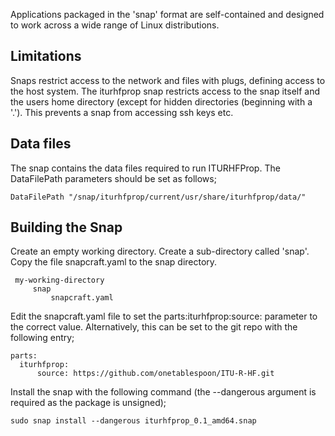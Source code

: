 Applications packaged in the 'snap' format are self-contained and designed to work across a wide range of Linux distributions.

## Limitations
Snaps restrict access to the network and files with plugs, defining access to the host system.  The iturhfprop snap
restricts access to the snap itself and the users home directory (except for hidden directories (beginning with a '.').  This
prevents a snap from accessing ssh keys etc.

## Data files
The snap contains the data files required to run ITURHFProp.  The DataFilePath parameters should be set as follows;

    DataFilePath "/snap/iturhfprop/current/usr/share/iturhfprop/data/"

## Building the Snap
 Create an empty working directory.
 Create a sub-directory called 'snap'.
 Copy the file snapcraft.yaml to the snap directory.

     my-working-directory
         snap
             snapcraft.yaml

Edit the snapcraft.yaml file to set the parts:iturhfprop:source: parameter to the
correct value. Alternatively, this can be set to the git repo with the following
entry;

    parts:
      iturhfprop:
          source: https://github.com/onetablespoon/ITU-R-HF.git

Install the snap with the following command (the --dangerous argument is required
as the package is unsigned);

    sudo snap install --dangerous iturhfprop_0.1_amd64.snap
